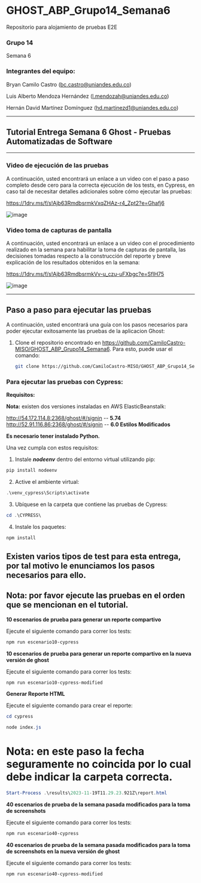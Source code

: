 # GHOST_ABP_Grupo14_Semana6
Repositorio para alojamiento de pruebas E2E

### Grupo 14
Semana 6

### Integrantes del equipo:

Bryan Camilo Castro ([bc.castro@uniandes.edu.co](mailto:bc.castro@uniandes.edu.co))

Luis Alberto Mendoza Hernández ([l.mendozah@uniandes.edu.co](mailto:l.mendozah@uniandes.edu.co))

Hernán David Martínez Domínguez ([hd.martinezd1@uniandes.edu.co](mailto:hd.martinezd1@uniandes.edu.co))
_________________
## Tutorial Entrega Semana 6 Ghost - Pruebas Automatizadas de Software
_________________

### Video de ejecución de las pruebas

A continuación, usted encontrará un enlace a un video con el paso a paso completo desde cero para la correcta ejecución de los tests, en Cypress, en caso tal de necesitar detalles adicionales sobre cómo ejecutar las pruebas:

https://1drv.ms/f/s!Ajb63RmdbsrmkVxqZHAz-r4_Zpt2?e=Ghafj6

![image](https://github.com/CamiloCastro-MISO/GHOST_ABP_Grupo14_Semana6/assets/141591369/aac18c6d-9608-414c-9f3b-e36f8f1a7c2d)



### Video toma de capturas de pantalla

A continuación, usted encontrará un enlace a un video con el procedimiento realizado en la semana para habilitar la toma de capturas de pantalla, las decisiones tomadas respecto a la construcción del reporte y breve explicación de los resultados obtenidos en la semana:

https://1drv.ms/f/s!Ajb63RmdbsrmkVv-u_czu-uFXbgc?e=SflH75

![image](https://github.com/CamiloCastro-MISO/GHOST_ABP_Grupo14_Semana6/assets/141591369/d14650c0-5f2f-4341-9b56-300e8a5625a5)


______________
## Paso a paso para ejecutar las pruebas

A continuación, usted encontrará una guía con los pasos necesarios para poder ejecutar exitosamente las pruebas de la aplicacion Ghost: 

1. Clone el repositorio encontrado en https://github.com/CamiloCastro-MISO/GHOST_ABP_Grupo14_Semana6. Para esto, puede usar el comando: 
    ```bash
    git clone https://github.com/CamiloCastro-MISO/GHOST_ABP_Grupo14_Semana6.git
    ```
   

### Para ejecutar las pruebas con Cypress:

**Requisitos:**

**Nota:** existen dos versiones instaladas en AWS ElasticBeanstalk:

http://54.172.114.8:2368/ghost/#/signin -- **5.74**
</br>
http://52.91.116.86:2368/ghost/#/signin -- **6.0 Estilos Modificados**


**Es necesario tener instalado Python.**

Una vez cumpla con estos requisitos:

1. Instale ***nodeenv*** dentro del entorno virtual utilizando pip:

```powershell
pip install nodeenv
```

2. Active el ambiente virtual:

```powershell
.\venv_cypress\Scripts\activate
```

3. Ubíquese en la carpeta que contiene las pruebas de Cypress:

```powershell
cd .\CYPRESS\
```

4. Instale los paquetes:

```powershell
npm install
```

## Existen varios tipos de test para esta entrega, por tal motivo le enunciamos los pasos necesarios para ello.

## Nota: por favor ejecute las pruebas en el orden que se mencionan en el tutorial.

**10 escenarios de prueba para generar un reporte compartivo**

Ejecute el siguiente comando para correr los tests:

```powershell
npm run escenario10-cypress
```

**10 escenarios de prueba para generar un reporte compartivo en la nueva versión de ghost**

Ejecute el siguiente comando para correr los tests:

```powershell
npm run escenario10-cypress-modified
```
**Generar Reporte HTML**

Ejecute el siguiente comando para crear el reporte:

```powershell
cd cypress
```
```powershell
node index.js
```

# Nota: en este paso la fecha seguramente no coincida por lo cual debe indicar la carpeta correcta.
```powershell
Start-Process .\results\2023-11-19T11.29.23.921Z\report.html
```

**40 escenarios de prueba de la semana pasada modificados para la toma de screenshots**

Ejecute el siguiente comando para correr los tests:

```powershell
npm run escenario40-cypress
```

**40 escenarios de prueba de la semana pasada modificados para la toma de screenshots en la nueva versión de ghost**

Ejecute el siguiente comando para correr los tests:

```powershell
npm run escenario40-cypress-modified
```


